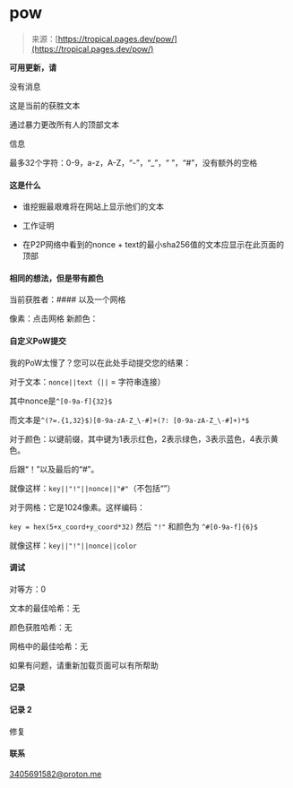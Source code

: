 <!--yml

类别：未分类

日期：2024-05-27 14:40:28

-->

# pow

> 来源：[https://tropical.pages.dev/pow/](https://tropical.pages.dev/pow/)

**可用更新，请**

没有消息

这是当前的获胜文本

通过暴力更改所有人的顶部文本

信息

最多32个字符：0-9，a-z，A-Z，“-”，“_”，“ ”，“#”，没有额外的空格

#### 这是什么

+   谁挖掘最艰难将在网站上显示他们的文本

+   工作证明

+   在P2P网络中看到的nonce + text的最小sha256值的文本应显示在此页面的顶部

#### 相同的想法，但是带有颜色

当前获胜者：#### 以及一个网格

像素：点击网格 新颜色：

#### 自定义PoW提交

我的PoW太慢了？您可以在此处手动提交您的结果：

对于文本：`nonce||text`（`||` = 字符串连接）

其中nonce是`^[0-9a-f]{32}$`

而文本是`^(?=.{1,32}$)[0-9a-zA-Z_\-#]+(?: [0-9a-zA-Z_\-#]+)*$`

对于颜色：以键前缀，其中键为1表示红色，2表示绿色，3表示蓝色，4表示黄色。

后跟“！”以及最后的“#”。

就像这样：`key||"!"||nonce||"#"`（不包括“”）

对于网格：它是1024像素。这样编码：

`key = hex(5+x_coord+y_coord*32)` 然后 `"!"` 和颜色为 `^#[0-9a-f]{6}$`

就像这样：`key||"!"||nonce||color`

#### 调试

对等方：0

文本的最佳哈希：无

颜色获胜哈希：无

网格中的最佳哈希：无

如果有问题，请重新加载页面可以有所帮助

#### 记录

#### 记录 2

修复

#### 联系

3405691582@proton.me
